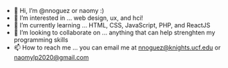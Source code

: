 - 👋 Hi, I’m @nnoguez or naomy :)
- 👀 I’m interested in ... web design, ux, and hci!
- 🌱 I’m currently learning ... HTML, CSS, JavaScript, PHP, and ReactJS
- 💞️ I’m looking to collaborate on ... anything that can help strenghten my programming skills
- 📫 How to reach me ... you can email me at nnoguez@knights.ucf.edu or naomylp2020@gmail.com

<!---
nnoguez/nnoguez is a ✨ special ✨ repository because its `README.md` (this file) appears on your GitHub profile.
You can click the Preview link to take a look at your changes.
--->
